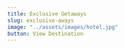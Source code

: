 ```yaml
---
title: Exclusive Getaways
slug: exclusive-aways
image: "../assets/images/hotel.jpg"
button: View Destination
---
```

